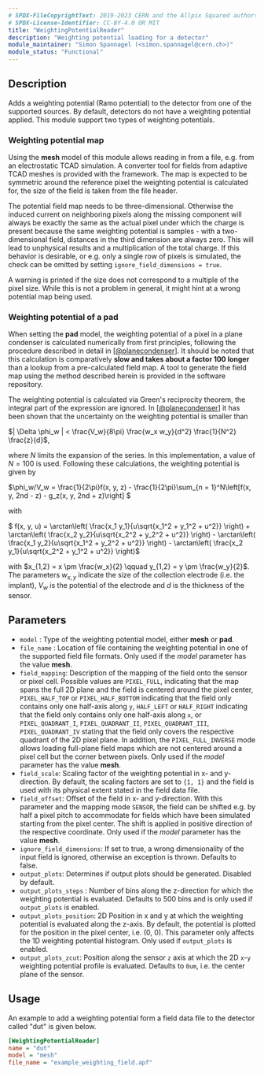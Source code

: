 ```yaml
---
# SPDX-FileCopyrightText: 2019-2023 CERN and the Allpix Squared authors
# SPDX-License-Identifier: CC-BY-4.0 OR MIT
title: "WeightingPotentialReader"
description: "Weighting potential loading for a detector"
module_maintainer: "Simon Spannagel (<simon.spannagel@cern.ch>)"
module_status: "Functional"
---
```


## Description
Adds a weighting potential (Ramo potential) to the detector from one of the supported sources. By default, detectors do not have a weighting potential applied.
This module support two types of weighting potentials.

### Weighting potential map

Using the **mesh** model of this module allows reading in from a file, e.g. from an electrostatic TCAD simulation.
A converter tool for fields from adaptive TCAD meshes is provided with the framework.
The map is expected to be symmetric around the reference pixel the weighting potential is calculated for, the size of the field is taken from the file header.

The potential field map needs to be three-dimensional.
Otherwise the induced current on neighboring pixels along the missing component will always be exactly the same as the actual pixel under which the charge is present because the same weighting potential is samples - with a two-dimensional field, distances in the third dimension are always zero.
This will lead to unphysical results and a multiplication of the total charge.
If this behavior is desirable, or e.g. only a single row of pixels is simulated, the check can be omitted by setting `ignore_field_dimensions = true`.

A warning is printed if the size does not correspond to a multiple of the pixel size.
While this is not a problem in general, it might hint at a wrong potential map being used.

### Weighting potential of a pad

When setting the **pad** model, the weighting potential of a pixel in a plane condenser is calculated numerically from first principles, following the procedure described in detail in \[[@planecondenser]\].
It should be noted that this calculation is comparatively **slow and takes about a factor 100 longer** than a lookup from a pre-calculated field map.
A tool to generate the field map using the method described herein is provided in the software repository.

The weighting potential is calculated via Green's reciprocity theorem, the integral part of the expression are ignored.
In \[[@planecondenser]\] it has been shown that the uncertainty on the weighting potential is smaller than

$`| \Delta \phi_w | < \frac{V_w}{8\pi} \frac{w_x w_y}{d^2} \frac{1}{N^2} \frac{z}{d}`$,

where *N* limits the expansion of the series.
In this implementation, a value of $`N = 100`$ is used.
Following these calculations, the weighting potential is given by

$`\phi_w/V_w = \frac{1}{2\pi}f(x, y, z) - \frac{1}{2\pi}\sum_{n = 1}^N\left[f(x, y, 2nd - z) - g_z(x, y, 2nd + z)\right] `$

with

$` f(x, y, u) = \arctan\left( \frac{x_1 y_1}{u\sqrt{x_1^2 + y_1^2 + u^2}} \right) + \arctan\left( \frac{x_2 y_2}{u\sqrt{x_2^2 + y_2^2 + u^2}} \right) - \arctan\left( \frac{x_1 y_2}{u\sqrt{x_1^2 + y_2^2 + u^2}} \right) - \arctan\left( \frac{x_2 y_1}{u\sqrt{x_2^2 + y_1^2 + u^2}} \right)`$

with $`x_{1,2} = x \pm \frac{w_x}{2} \qquad y_{1,2} = y \pm \frac{w_y}{2}`$. The parameters $`w_{x,y}`$ indicate the size of the collection electrode (i.e. the implant), $`V_w`$ is the potential of the electrode and *d* is the thickness of the sensor.


## Parameters
- `model` : Type of the weighting potential model, either **mesh** or **pad**.
- `file_name` : Location of file containing the weighting potential in one of the supported field file formats. Only used if
  the *model* parameter has the value **mesh**.
- `field_mapping`: Description of the mapping of the field onto the sensor or pixel cell. Possible values are `PIXEL_FULL`, 
  indicating that the map spans the full 2D plane and the field is centered around the pixel center, `PIXEL_HALF_TOP` or 
  `PIXEL_HALF_BOTTOM` indicating that the field only contains only one half-axis along `y`, `HALF_LEFT` or `HALF_RIGHT` 
  indicating that the field only contains only one half-axis along `x`, or `PIXEL_QUADRANT_I`, `PIXEL_QUADRANT_II`, 
  `PIXEL_QUADRANT_III`, `PIXEL_QUADRANT_IV` stating that the field only covers the respective quadrant of the 2D pixel 
  plane. In addition, the `PIXEL_FULL_INVERSE` mode allows loading full-plane field maps which are not centered around a 
  pixel cell but the corner between pixels. Only used if the *model* parameter has the value **mesh**.
- `field_scale`:  Scaling factor of the weighting potential in x- and y-direction. By default, the scaling factors are set to
  `{1, 1}` and the field is used with its physical extent stated in the field data file.
- `field_offset`: Offset of the field in x- and y-direction. With this parameter and the mapping mode `SENSOR`, the field can
  be shifted e.g. by half a pixel pitch to accommodate for fields which have been simulated starting from the pixel center.
  The shift is applied in positive direction of the respective coordinate. Only used if the *model* parameter has the value
  **mesh**.
- `ignore_field_dimensions`: If set to true, a wrong dimensionality of the input field is ignored, otherwise an exception is
  thrown. Defaults to false.
- `output_plots`:  Determines if output plots should be generated. Disabled by default.
- `output_plots_steps` : Number of bins along the z-direction for which the weighting potential is evaluated. Defaults to
  500 bins and is only used if `output_plots` is enabled.
- `output_plots_position`: 2D Position in x and y at which the weighting potential is evaluated along the z-axis. By default,
  the potential is plotted for the position in the pixel center, i.e. (0, 0). This parameter only affects the 1D weighting
  potential histogram. Only used if `output_plots` is enabled.
- `output_plots_zcut`: Position along the sensor `z` axis at which the 2D `x`-`y` weighting potential profile is evaluated.
  Defaults to `0um`, i.e. the center plane of the sensor.

## Usage
An example to add a weighting potential form a field data file to the detector called "dut" is given below.

```ini
[WeightingPotentialReader]
name = "dut"
model = "mesh"
file_name = "example_weighting_field.apf"
```

[@planecondenser]: https://doi.org/10.1016/j.nima.2014.08.044
